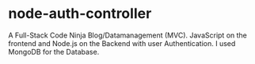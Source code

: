 # node-auth-controller
A Full-Stack Code Ninja Blog/Datamanagement (MVC). JavaScript on the frontend and Node.js on the Backend with user Authentication. I used MongoDB for the Database.
